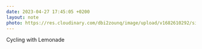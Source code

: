 ```yaml
---
date: 2023-04-27 17:45:05 +0200
layout: note
photo: https://res.cloudinary.com/dbi2zounq/image/upload/v1682610292/sisw3fp4nxnt8t1l11zz.jpg
---
```

Cycling with Lemonade

